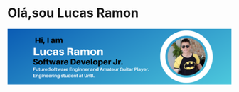 # Olá,sou Lucas Ramon

<center>

<img src="./media/LucasRamonSoftwareEngineerProfile.png"/>

</center>
